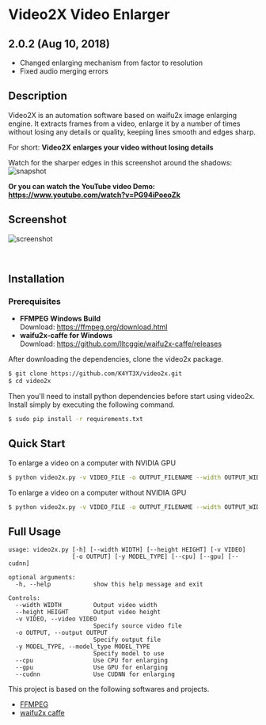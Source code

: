 # Video2X Video Enlarger

## 2.0.2 (Aug 10, 2018)
- Changed enlarging mechanism from factor to resolution
- Fixed audio merging errors

## Description

Video2X is an automation software based on waifu2x image enlarging engine. It extracts frames from a video, enlarge it by a number of times without losing any details or quality, keeping lines smooth and edges sharp.

For short: **Video2X enlarges your video without losing details**

Watch for the sharper edges in this screenshot around the shadows:
![snapshot](https://user-images.githubusercontent.com/18014964/36638068-19cdb78c-19b8-11e8-8dfb-406b7015d30c.png)

**Or you can watch the YouTube video Demo: https://www.youtube.com/watch?v=PG94iPoeoZk**

## Screenshot
![screenshot](https://user-images.githubusercontent.com/21986859/40265170-39c0caae-5b01-11e8-8371-8b6c24769639.png)

</br>

## Installation

### Prerequisites

- **FFMPEG Windows Build**  
Download: https://ffmpeg.org/download.html  
- **waifu2x-caffe for Windows**  
Download: https://github.com/lltcggie/waifu2x-caffe/releases


After downloading the dependencies, clone the video2x package.

```bash
$ git clone https://github.com/K4YT3X/video2x.git
$ cd video2x
```
Then you'll need to install python dependencies before start using video2x. Install simply by executing the following command.

```bash
$ sudo pip install -r requirements.txt
```


## Quick Start

To enlarge a video on a computer with NVIDIA GPU

```bash
$ python video2x.py -v VIDEO_FILE -o OUTPUT_FILENAME --width OUTPUT_WIDTH --height OUTPUT_HEIGHT --gpu
```

To enlarge a video on a computer without NVIDIA GPU

```bash
$ python video2x.py -v VIDEO_FILE -o OUTPUT_FILENAME --width OUTPUT_WIDTH --height OUTPUT_HEIGHT --cpu
```


## Full Usage
```
usage: video2x.py [-h] [--width WIDTH] [--height HEIGHT] [-v VIDEO]
                  [-o OUTPUT] [-y MODEL_TYPE] [--cpu] [--gpu] [--cudnn]

optional arguments:
  -h, --help            show this help message and exit

Controls:
  --width WIDTH         Output video width
  --height HEIGHT       Output video height
  -v VIDEO, --video VIDEO
                        Specify source video file
  -o OUTPUT, --output OUTPUT
                        Specify output file
  -y MODEL_TYPE, --model_type MODEL_TYPE
                        Specify model to use
  --cpu                 Use CPU for enlarging
  --gpu                 Use GPU for enlarging
  --cudnn               Use CUDNN for enlarging
```

This project is based on the following softwares and projects.
- [FFMPEG]('https://www.ffmpeg.org/')
- [waifu2x caffe](https://github.com/lltcggie/waifu2x-caffe)
